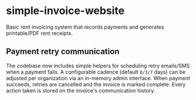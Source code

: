 # simple-invoice-website

Basic rent invoicing system that records payments and generates printable/PDF rent receipts.

## Payment retry communication

The codebase now includes simple helpers for scheduling retry emails/SMS when a payment fails.
A configurable cadence (default `0/3/7` days) can be adjusted per organization via
an in-memory admin interface. When payment succeeds, retries are cancelled and the invoice is
marked complete. Every action taken is stored on the invoice's communication history.
